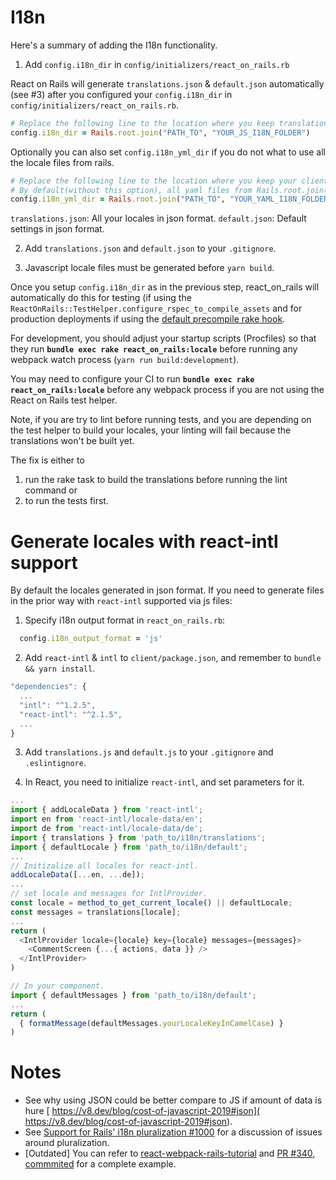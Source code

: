 # I18n

Here's a summary of adding the I18n functionality.

1. Add `config.i18n_dir` in `config/initializers/react_on_rails.rb`

  React on Rails will generate `translations.json` & `default.json` automatically (see #3) after you configured your `config.i18n_dir` in `config/initializers/react_on_rails.rb`.

  ```ruby
  # Replace the following line to the location where you keep translation.js & default.js.
  config.i18n_dir = Rails.root.join("PATH_TO", "YOUR_JS_I18N_FOLDER")
  ```

  Optionally you can also set `config.i18n_yml_dir` if you do not what to use all the locale files from rails.
  ```ruby
  # Replace the following line to the location where you keep your client i18n yml files
  # By default(without this option), all yaml files from Rails.root.join("config", "locales") and installed gems are loaded
  config.i18n_yml_dir = Rails.root.join("PATH_TO", "YOUR_YAML_I18N_FOLDER")
  ```

  `translations.json`: All your locales in json format.
  `default.json`: Default settings in json format.

2. Add `translations.json` and `default.json` to your `.gitignore`.

3. Javascript locale files must be generated before `yarn build`.

  Once you setup `config.i18n_dir` as in the previous step, react_on_rails will automatically do this for testing (if using the `ReactOnRails::TestHelper.configure_rspec_to_compile_assets` and for production deployments if using the [default precompile rake hook](docs/outdated/heroku-deployment.md). 
  
  For development, you should adjust your startup scripts (Procfiles) so that they run **`bundle exec rake react_on_rails:locale`** before running any webpack watch process (`yarn run build:development`). 
  
  You may need to configure your CI to  run **`bundle exec rake react_on_rails:locale`** before any webpack process if you are not using the React on Rails test helper. 
  
  Note, if you are try to lint before running tests, and you are depending on the test helper to build your locales, your linting will fail because the translations won't be built yet. 
  
  The fix is either to 
  1) run the rake task to build the translations before running the lint command or 
  2) to run the tests first.

# Generate locales with react-intl support

By default the locales generated in json format. If you need to generate files in the prior way
with `react-intl` supported via js files:

1. Specify i18n output format in `react_on_rails.rb`:
  ```rb
    config.i18n_output_format = 'js'
  ```

2. Add `react-intl` & `intl` to `client/package.json`, and remember to `bundle && yarn install`.

  ```js
  "dependencies": {
    ...
    "intl": "^1.2.5",
    "react-intl": "^2.1.5",
    ...
  }
  ```

3. Add `translations.js` and `default.js` to your `.gitignore` and `.eslintignore`.

4. In React, you need to initialize `react-intl`, and set parameters for it.

  ```js
  ...
  import { addLocaleData } from 'react-intl';
  import en from 'react-intl/locale-data/en';
  import de from 'react-intl/locale-data/de';
  import { translations } from 'path_to/i18n/translations';
  import { defaultLocale } from 'path_to/i18n/default';
  ...
  // Initizalize all locales for react-intl.
  addLocaleData([...en, ...de]);
  ...
  // set locale and messages for IntlProvider.
  const locale = method_to_get_current_locale() || defaultLocale;
  const messages = translations[locale];
  ...
  return (
    <IntlProvider locale={locale} key={locale} messages={messages}>
      <CommentScreen {...{ actions, data }} />
    </IntlProvider>
  )
  ```
  ```js
  // In your component.
  import { defaultMessages } from 'path_to/i18n/default';
  ...
  return (
    { formatMessage(defaultMessages.yourLocaleKeyInCamelCase) }
  )
  ```
  
  # Notes
  
  * See why using JSON could be better compare to JS if amount of data is hure [ https://v8.dev/blog/cost-of-javascript-2019#json]( https://v8.dev/blog/cost-of-javascript-2019#json).
  * See [Support for Rails' i18n pluralization #1000](https://github.com/shakacode/react_on_rails/issues/1000) for a discussion of issues around pluralization.
  * [Outdated] You can refer to [react-webpack-rails-tutorial](https://github.com/shakacode/react-webpack-rails-tutorial) and [PR #340](https://github.com/shakacode/react-webpack-rails-tutorial/pull/340), [commmited](https://github.com/shakacode/react-webpack-rails-tutorial/commit/ef369ed9d922aea5116ca7e50208169fd7831389) for a complete example.
